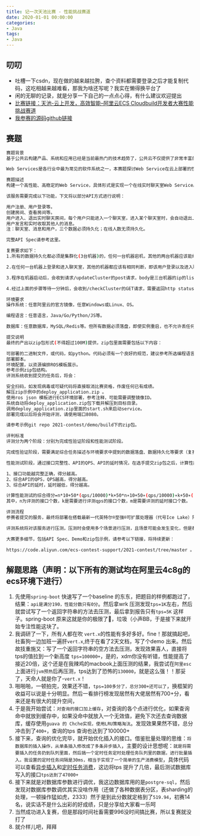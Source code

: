 ```yaml
---
title: 记一次天池比赛 - 性能挑战赛道
date: 2020-01-01 00:00:00
categories: 
- Java
tags:
- Java
---
```



## 叨叨

* 吐槽一下csdn，现在做的越来越拉胯，查个资料都需要登录之后才能复制代码，这吃相越来越难看，那我为啥还写呢？我实在懒得换平台了
* 闲的无聊的记录，就是分享一下自己的一点点心得，有什么建议欢迎提出
* [比赛链接：天池-云上开发，高效智能–阿里云ECS Cloudbuild开发者大赛性能挑战赛道](https://tianchi.aliyun.com/competition/entrance/531907/introduction)
* [我参赛的源码github链接](https://github.com/lewisbyte/tianchi-im)

## 赛题

```bash
赛题背景
基于公共云构建产品、系统和应用已经是当前最热门的技术趋势了，公共云不仅提供了非常丰富的基础设施资源类型，如服务器、网络、存储和数据库等资源，还为这些资源提供了极高的可靠性保证，综合性价比非常有竞争力，尤其是阿里云发布的第七代云服务器ECS，搭载最新一代英特尔®至强®可扩展处理器（代号Ice Lake）以及阿里云自研的第三代神龙架构，可以更好地满足各种类型的计算任务。本赛道将基于这款云服务器进行，希望通过此次比赛可以更具体更全面地展示其性能。

Web Services是各行业中最为常见的软件系统之一，本赛题探讨Web Service在云上部署的性能优化，希望参赛者通过代码撰写、操作系统与数据库选型、各种参数调优等手段，优化云端Web服务的性能和保障服务的高可用。

赛题描述
构建一个高性能、高稳定的Web Service，具体形式是实现一个在线实时聊天室Web Service。

该服务需要完成以下功能，下文将以部分API方式进行说明：

用户注册、用户登录等。
创建房间、查看房间等。
用户进入、退出实时聊天房间，每个用户只能进入一个聊天室，进入某个聊天室时，会自动退出上一个聊天室等。
用户发言和实时收取其他人的消息。
注：聊天室、消息和用户，三个数据必须持久化；在线人数无须持久化。

完整API Spec请参考这里。

复赛要求如下：
1.所有的数据持久化都必须是集群化(3台机器)的，任何一台机器宕机，其他的两台机器应该能继续对外提供完整的数据查询和插入服务。

2.在任何一台机器上登录和进入聊天室，其他的机器都应该有相同判断，即该用户登录以及进入聊天室。

3.程序在机器启动后，会收到请求/updateCluster的post请求，body是三台机器的ip的list,比如 [“192.0.0.1”,”192.0.0.2”,”192.0.0.3”]。

4.经过上面的步骤等待一分钟后，会收到/checkCluster的GET请求，需要返回http status 200，然后开始集群测试。

环境要求
操作系统：任意阿里云的官方镜像，任意Windows或Linux、OS。

编程语言：任意语言，Java/Go/Python/JS等。

数据库：任意数据库，MySQL/Redis等。但所有数据必须落盘，即使实例重启，也不允许丢任何数据。

提交说明
最终的产出以zip包形式(不得超过100M)提供，zip包里面需要包括以下内容：

可部署的二进制文件，或代码，如python。代码必须有一个良好的规范，建议参考所选编程语言的通用规范。
部署脚本。
环境配置，以资源编排ROS模板展示。
参考示例zip包结构。
评测系统收到提交的任务后，将会：

安全扫码，如发现病毒或可疑代码将直接取消比赛资格，作废任何已有成绩。
解压zip示例中的deploy_application.zip 。
使用ros json 模板进行ECS环境部署，参考注释，可能需要调整镜像ID。
系统自动将deploy_application.zip包下载并解压到目标目录。
调用deploy_application.zip里面的start.sh来启动service。
部署完成以后将会开始评测，请使用端口8080。

请参考示例git repo 2021-contest/demo/build下的zip包。

评判标准
评测分为两个阶段：分别为完成性验证阶段和性能测试阶段。

完成性验证阶段，需要满足综合任务描述与环境要求中提到的数据落盘、数据持久化等要求（复赛环节注意新增要求），否则最终得分为0。

性能测试阶段，通过接口完整性、API的QPS、API的延时情况，在选手提交zip包之后，计算性能测试的综合得分，其中：

1、接口功能越完整正确，得分越高。
2、综合API的QPS，QPS越高，得分越高。
3、综合API的延时，延时越低，得分越高。

计算性能测试的综合得分=n*10+50*(qps/10000)*k+50*n∗10+50∗(qps/10000)∗k+50∗(1/time_deplay)*m。∗m。
其中，n为评测的接口个数，k是需要进行评测qps的接口个数，m是需要评测的延时接口个数。

评测流程
参赛者提交的服务，最终将部署在搭载最新一代英特尔®至强®可扩展处理器（代号Ice Lake）阿里云第七代ECS实例，4核8G （规格）上。

评测系统将对该服务进行压测，压测时会使用多个场景进行压测，且场景可能会发生变化，但是都会是多个API的组合。

大赛更多细节，包括API Spec、Demo和zip包示例，请参考以下链接，将持续更新：

https://code.aliyun.com/ecs-contest-support/2021-contest/tree/master 。
```

## 解题思路（声明：以下所有的测试均在阿里云4c8g的ecs环境下进行）

 1. 先使用`spring-boot` 快速写了一个baseline 的东东，把题目的样例都跑过了，结果：`api是满分190，性能分数只有0分`。然后拿wrk 压测发现`tps=1K`左右，然后就尝试写了一个返回字符串的方法去压测，最后拿到报告只有`tps=5K` 这样子。spring-boot 原来这就是你的极限了🐴，垃圾（小声BB，于是接下来就开始专注性能这块了。
 2. 我调研了一下，所有人都在吹 `vert.x`的性能有多好多好。fine！那就搞起吧，社畜狗一边加班一遍肝`vert.x`,终于在看了2天文档，写了个demo 出来。然后故技重施又：写了一个返回字符串的空方法去压测，发现效果喜人，直接将tps的值拉到一个新高度 `tps=100000+`，是的，xdm你没有听错，性能提高了接近20倍，这个还是在我辣鸡的macbook上面压测的结果，我尝试在`阿里esc`上面进行`jvm预热`后再压测，tps达到了恐怖的`130000`，就是这么强！！那妥了，天命人就是你了-`vert.x`！
 3. 啪啪啪，一顿拍完，效果还不错，`tps=100多分了，总分300+还可以了`，换框架的收益可以说是十分明显。然后一看排行榜发现居然有大佬居然有700+分，看来还是有很大的提升空间，
 4. 于是我开始尝试：`对查询的接口加上缓存`，对查询的各个点进行优化，如果查询命中就放到缓存中，如果没命中就放入一个无效值，避免下次还去查询数据库，缓存使用`guava 的 Chche实现，使用LRU策略淘汰`。发现效果果然不错，总分冲击到了`400+`，查询的tps 查询也达到了100000+
 5. 接下来，查询的优化完毕，就开始优化插入的接口。借鉴批量处理的思维：`将数据库的插入操作，从单条插入修改成了多条异步插入`，主要的设计思想呢：`就是将需要插入的任务扔到队列里面，然后搞一个定时任务定时处理任务队列里的数据，进行批量插入。我设置的定时任务间隔是30ms，相当于实现了一个简单的生产消费模型`，具体代码可以查看[异步插入](https://github.com/lewisbyte/tianchi-im/blob/vert.x/src/main/java/tianchi/im/starter/dao/AsyncBatchInsertDao.java)和[定时任务消费](https://github.com/lewisbyte/tianchi-im/blob/vert.x/src/main/java/tianchi/im/starter/schedule/ScheduleTaskConf.java)，这边将tps 提升了几倍，最后测试数据库写入的接口`tps达到了47000+`
 6. 接下来就是对数据库参数进行调优，我这边数据库用的是`postgre-sql`，然后发现对数据库参数调优其实没啥作用（还做了各种数据表分区，表sharding的处理，一顿操作猛如虎，2333）然于是到此分数就定格到了`519.94`，初赛14名，说实话不是什么出彩的好成绩，只是分享给大家看一乐呵
 7. 当然成功进入复赛，但是那段时间社畜需要996没时间搞比赛，所以复赛就没打了
 8. 就介样儿吧，拜拜
